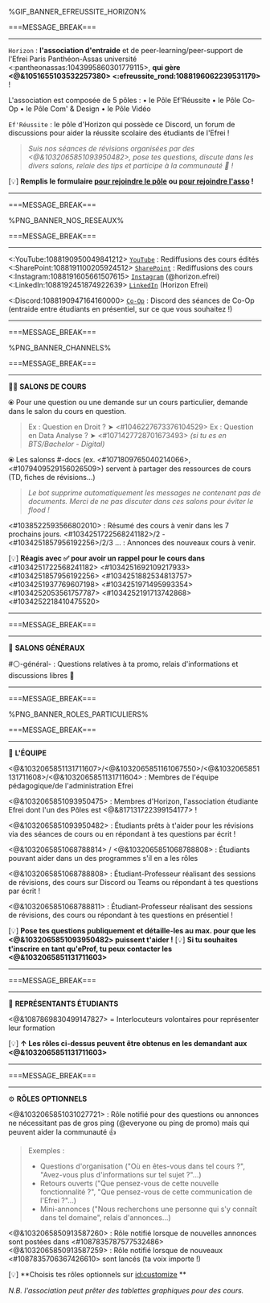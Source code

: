 %GIF_BANNER_EFREUSSITE_HORIZON%

===MESSAGE_BREAK===

** **
`Horizon` : **l'association d'entraide** et de peer-learning/peer-support de l'Efrei Paris Panthéon-Assas université <:pantheonassas:1043995860301779115>, **qui gère <@&1051655103532257380> <:efreussite_rond:1088196062239531179>** !

L'association est composée de 5 pôles :
  • le Pôle Ef'Réussite
  • le Pôle Co-Op
  • le Pôle Com' & Design
  • le Pôle Vidéo
  
`Ef'Réussite` : le pôle d'Horizon qui possède ce Discord, un forum de discussions pour aider la réussite scolaire des étudiants de l'Efrei !
> *Suis nos séances de révisions organisées par des <@&1032065851093950482>, pose tes questions, discute dans les divers salons, relaie des tips et participe à la communauté :100: !*

[:bulb:]   **Remplis le formulaire [pour rejoindre le pôle](https://bit.ly/EfRéussiteRecrute) ou [pour rejoindre l'asso](https://bit.ly/HorizonRecrute) !**

** **

===MESSAGE_BREAK===

%PNG_BANNER_NOS_RESEAUX%

===MESSAGE_BREAK===

** **
<:YouTube:1088190950049841212> [`YouTube`](https://bit.ly/HorizonYouTube) : Rediffusions des cours édités
<:SharePoint:1088191100205924512> [`SharePoint`](https://bit.ly/EfRéussiteSP) : Rediffusions des cours
<:Instagram:1088191605661507615> [`Instagram`](https://bit.ly/HorizonInstagram) (@horizon.efrei)
<:LinkedIn:1088192451874922639> [`LinkedIn`](https://bit.ly/LinkedInHorizon) (Horizon Efrei)

<:Discord:1088190947164160000> [`Co-Op`](https://discord.gg/MVmqmkjQzy) : Discord des séances de Co-Op (entraide entre étudiants en présentiel, sur ce que vous souhaitez !)

** **

===MESSAGE_BREAK===

%PNG_BANNER_CHANNELS%

===MESSAGE_BREAK===

** **
:teacher: __**SALONS DE COURS**__

⦿ Pour une question ou une demande sur un cours particulier, demande dans le salon du cours en question.
> Ex : Question en Droit ? ➤ <#1046227673376104529>
> Ex : Question en Data Analyse ? ➤ <#1071427728701673493> *(si tu es en BTS/Bachelor - Digital)*

⦿ Les salonss #<module>-docs (ex. <#1071809765040214066>, <#1079409529156026509>) servent à partager des ressources de cours (TD, fiches de révisions...)
> *Le bot supprime automatiquement les messages ne contenant pas de documents. Merci de ne pas discuter dans ces salons pour éviter le flood !*

<#1038522593566802010> : Résumé des cours à venir dans les 7 prochains jours.
<#1034251722568241182>/2 - <#1034251857956192256>/2/3 ... : Annonces des nouveaux cours à venir.


[:bulb:]   **Réagis avec :white_check_mark: pour avoir un rappel pour le cours dans** <#1034251722568241182> <#1034251692109217933> <#1034251857956192256> <#1034251882534813757> <#1034251937769607198> <#1034251971495993354> <#1034252053561757787> <#1034252191713742868> <#1034252218410475520>

** **

===MESSAGE_BREAK===

** **
:book: __**SALONS GÉNÉRAUX**__

#:white_circle:-général-<promo> : Questions relatives à ta promo, relais d'informations et discussions libres :speech_balloon:

** **

===MESSAGE_BREAK===

%PNG_BANNER_ROLES_PARTICULIERS%

===MESSAGE_BREAK===

** **
:compass: __**L'ÉQUIPE**__

<@&1032065851131711607>/<@&1032065851161067550>/<@&1032065851131711608>/<@&1032065851131711604> : Membres de l'équipe pédagogique/de l'administration Efrei

<@&1032065851093950475> : Membres d'Horizon, l'association étudiante Efrei dont l'un des Pôles est <@&817131722399154177> !

<@&1032065851093950482> : Étudiants prêts à t'aider pour les révisions via des séances de cours ou en répondant à tes questions par écrit !

<@&1032065851068788814> / <@&1032065851068788808> : Étudiants pouvant aider dans un des programmes s'il en a les rôles
  
<@&1032065851068788808> : Étudiant-Professeur réalisant des sessions de révisions, des cours sur Discord ou Teams ou répondant à tes questions par écrit !

<@&1032065851068788811> : Étudiant-Professeur réalisant des sessions de révisions, des cours ou répondant à tes questions en présentiel !

[:bulb:]   **Pose tes questions publiquement et détaille-les au max. pour que les <@&1032065851093950482> puissent t'aider !**
[:bulb:]   **Si tu souhaites t'inscrire en tant qu'eProf, tu peux contacter les <@&1032065851131711603>**

** **

===MESSAGE_BREAK===

** **
🎩 __**REPRÉSENTANTS ÉTUDIANTS**__

<@&1087869830499147827> = Interlocuteurs volontaires pour représenter leur formation

[:bulb:]   **↑ Les rôles ci-dessus peuvent être obtenus en les demandant aux <@&1032065851131711603>**

** **

===MESSAGE_BREAK===

** **
⚙️ __**RÔLES OPTIONNELS**__

<@&1032065851031027721> : Rôle notifié pour des questions ou annonces ne nécessitant pas de gros ping (@​everyone ou ping de promo) mais qui peuvent aider la communauté 👍
> Exemples :
> - Questions d'organisation ("Où en êtes-vous dans tel cours ?", "Avez-vous plus d'informations sur tel sujet ?"...)
> - Retours ouverts ("Que pensez-vous de cette nouvelle fonctionnalité ?", "Que pensez-vous de cette communication de l'Efrei ?"...)
> - Mini-annonces ("Nous recherchons une personne qui s'y connaît dans tel domaine", relais d'annonces...)

<@&1032065850913587260> : Rôle notifié lorsque de nouvelles annonces sont postées dans <#1087835787577532486>
<@&1032065850913587259> : Rôle notifié lorsque de nouveaux <#1087835706367426610> sont lancés (ta voix importe !)

[:bulb:]   **Choisis tes rôles optionnels sur <id:customize> **

*N.B. l'association peut prêter des tablettes graphiques pour des cours.*
